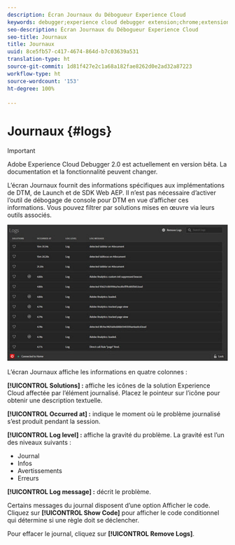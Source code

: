 ```yaml
---
description: Écran Journaux du Débogueur Experience Cloud
keywords: debugger;experience cloud debugger extension;chrome;extension;logs
seo-description: Écran Journaux du Débogueur Experience Cloud
seo-title: Journaux
title: Journaux
uuid: 8ce5fb57-c417-4674-864d-b7c03639a531
translation-type: ht
source-git-commit: 1d81f427e2c1a68a182fae8262d0e2ad32a87223
workflow-type: ht
source-wordcount: '153'
ht-degree: 100%

---
```



# Journaux {#logs}

>[!IMPORTANT]
>
>Adobe Experience Cloud Debugger 2.0 est actuellement en version bêta. La documentation et la fonctionnalité peuvent changer.

L’écran Journaux fournit des informations spécifiques aux implémentations de DTM, de Launch et de SDK Web AEP. Il n’est pas nécessaire d’activer l’outil de débogage de console pour DTM en vue d’afficher ces informations. Vous pouvez filtrer par solutions mises en œuvre via leurs outils associés.

![](assets/logs.jpg)

L’écran Journaux affiche les informations en quatre colonnes :

**[!UICONTROL Solutions] :** affiche les icônes de la solution Experience Cloud affectée par l’élément journalisé. Placez le pointeur sur l’icône pour obtenir une description textuelle.

**[!UICONTROL Occurred at] :** indique le moment où le problème journalisé s’est produit pendant la session.

**[!UICONTROL Log level] :** affiche la gravité du problème. La gravité est l’un des niveaux suivants :

* Journal
* Infos
* Avertissements
* Erreurs

**[!UICONTROL Log message] :** décrit le problème.

Certains messages du journal disposent d’une option Afficher le code. Cliquez sur **[!UICONTROL Show Code]** pour afficher le code conditionnel qui détermine si une règle doit se déclencher.

Pour effacer le journal, cliquez sur **[!UICONTROL Remove Logs]**.
